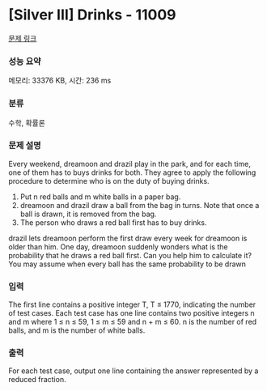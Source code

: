# [Silver III] Drinks - 11009 

[문제 링크](https://www.acmicpc.net/problem/11009) 

### 성능 요약

메모리: 33376 KB, 시간: 236 ms

### 분류

수학, 확률론

### 문제 설명

<p>Every weekend, dreamoon and drazil play in the park, and for each time, one of them has to buys drinks for both. They agree to apply the following procedure to determine who is on the duty of buying drinks.</p>

<ol>
	<li>Put n red balls and m white balls in a paper bag.</li>
	<li>dreamoon and drazil draw a ball from the bag in turns. Note that once a ball is drawn, it is removed from the bag.</li>
	<li>The person who draws a red ball first has to buy drinks.</li>
</ol>

<p>drazil lets dreamoon perform the first draw every week for dreamoon is older than him. One day, dreamoon suddenly wonders what is the probability that he draws a red ball first. Can you help him to calculate it? You may assume when every ball has the same probability to be drawn</p>

### 입력 

 <p>The first line contains a positive integer T, T ≤ 1770, indicating the number of test cases. Each test case has one line contains two positive integers n and m where 1 ≤ n ≤ 59, 1 ≤ m ≤ 59 and n + m ≤ 60. n is the number of red balls, and m is the number of white balls.</p>

### 출력 

 <p>For each test case, output one line containing the answer represented by a reduced fraction.</p>

